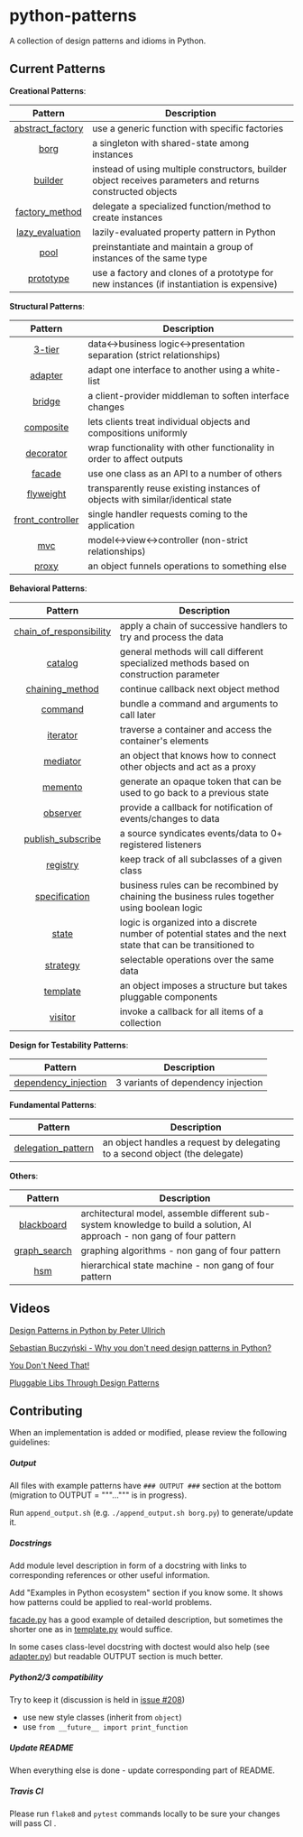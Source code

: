 python-patterns
===============

A collection of design patterns and idioms in Python.

Current Patterns
----------------

__Creational Patterns__:

| Pattern | Description |
|:-------:| ----------- |
| [abstract_factory](patterns/creational/abstract_factory.py) | use a generic function with specific factories |
| [borg](patterns/creational/borg.py) | a singleton with shared-state among instances |
| [builder](patterns/creational/builder.py) | instead of using multiple constructors, builder object receives parameters and returns constructed objects |
| [factory_method](patterns/creational/factory_method.py) | delegate a specialized function/method to create instances |
| [lazy_evaluation](patterns/creational/lazy_evaluation.py) | lazily-evaluated property pattern in Python |
| [pool](patterns/creational/pool.py) | preinstantiate and maintain a group of instances of the same type |
| [prototype](patterns/creational/prototype.py) | use a factory and clones of a prototype for new instances (if instantiation is expensive) |

__Structural Patterns__:

| Pattern | Description |
|:-------:| ----------- |
| [3-tier](patterns/structural/3-tier.py) | data<->business logic<->presentation separation (strict relationships) |
| [adapter](patterns/structural/adapter.py) | adapt one interface to another using a white-list |
| [bridge](patterns/structural/bridge.py) | a client-provider middleman to soften interface changes |
| [composite](patterns/structural/composite.py) | lets clients treat individual objects and compositions uniformly |
| [decorator](patterns/structural/decorator.py) | wrap functionality with other functionality in order to affect outputs |
| [facade](patterns/structural/facade.py) | use one class as an API to a number of others |
| [flyweight](patterns/structural/flyweight.py) | transparently reuse existing instances of objects with similar/identical state |
| [front_controller](patterns/structural/front_controller.py) | single handler requests coming to the application |
| [mvc](patterns/structural/mvc.py) | model<->view<->controller (non-strict relationships) |
| [proxy](patterns/structural/proxy.py) | an object funnels operations to something else |

__Behavioral Patterns__:

| Pattern | Description |
|:-------:| ----------- |
| [chain_of_responsibility](patterns/behavioral/chain_of_responsibility__py3.py) | apply a chain of successive handlers to try and process the data |
| [catalog](patterns/behavioral/catalog.py) | general methods will call different specialized methods based on construction parameter |
| [chaining_method](patterns/behavioral/chaining_method.py) | continue callback next object method |
| [command](patterns/behavioral/command.py) | bundle a command and arguments to call later |
| [iterator](patterns/behavioral/iterator.py) | traverse a container and access the container's elements |
| [mediator](patterns/behavioral/mediator.py) | an object that knows how to connect other objects and act as a proxy |
| [memento](patterns/behavioral/memento.py) | generate an opaque token that can be used to go back to a previous state |
| [observer](patterns/behavioral/observer.py) | provide a callback for notification of events/changes to data |
| [publish_subscribe](patterns/behavioral/publish_subscribe.py) | a source syndicates events/data to 0+ registered listeners |
| [registry](patterns/behavioral/registry.py) | keep track of all subclasses of a given class |
| [specification](patterns/behavioral/specification.py) |  business rules can be recombined by chaining the business rules together using boolean logic |
| [state](patterns/behavioral/state.py) | logic is organized into a discrete number of potential states and the next state that can be transitioned to |
| [strategy](patterns/behavioral/strategy.py) | selectable operations over the same data |
| [template](patterns/behavioral/template.py) | an object imposes a structure but takes pluggable components |
| [visitor](patterns/behavioral/visitor.py) | invoke a callback for all items of a collection |

__Design for Testability Patterns__:

| Pattern | Description |
|:-------:| ----------- |
| [dependency_injection](patterns/dependency_injection.py) | 3 variants of dependency injection |

__Fundamental Patterns__:

| Pattern | Description |
|:-------:| ----------- |
| [delegation_pattern](patterns/fundamental/delegation_pattern.py) | an object handles a request by delegating to a second object (the delegate) |

__Others__:

| Pattern | Description |
|:-------:| ----------- |
| [blackboard](patterns/other/blackboard.py) | architectural model, assemble different sub-system knowledge to build a solution, AI approach - non gang of four pattern |
| [graph_search](patterns/other/graph_search.py) | graphing algorithms - non gang of four pattern |
| [hsm](patterns/other/hsm/hsm.py) | hierarchical state machine - non gang of four pattern |


Videos
------
[Design Patterns in Python by Peter Ullrich](https://www.youtube.com/watch?v=bsyjSW46TDg)

[Sebastian Buczyński - Why you don't need design patterns in Python?](https://www.youtube.com/watch?v=G5OeYHCJuv0)

[You Don't Need That!](https://www.youtube.com/watch?v=imW-trt0i9I)

[Pluggable Libs Through Design Patterns](https://www.youtube.com/watch?v=PfgEU3W0kyU)


Contributing
------------
When an implementation is added or modified, please review the following guidelines:

##### Output
All files with example patterns have `### OUTPUT ###` section at the bottom 
(migration to OUTPUT = """...""" is in progress).

Run `append_output.sh` (e.g. `./append_output.sh borg.py`) to generate/update it.

##### Docstrings
Add module level description in form of a docstring with links to corresponding references or other useful information.

Add "Examples in Python ecosystem" section if you know some. It shows how patterns could be applied to real-world problems.

[facade.py](patterns/structural/facade.py) has a good example of detailed description,
but sometimes the shorter one as in [template.py](patterns/behavioral/template.py) would suffice.

In some cases class-level docstring with doctest would also help (see [adapter.py](patterns/structural/adapter.py))
but readable OUTPUT section is much better.


##### Python2/3 compatibility
Try to keep it (discussion is held in [issue #208](https://github.com/faif/python-patterns/issues/208))
- use new style classes (inherit from `object`)
- use `from __future__ import print_function`

##### Update README
When everything else is done - update corresponding part of README.


##### Travis CI
Please run `flake8` and `pytest` commands locally to be sure your changes will pass CI .
